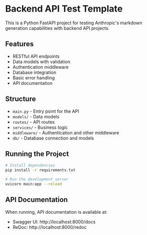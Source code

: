# Backend API Test Template

This is a Python FastAPI project for testing Anthropic's markdown generation capabilities with backend API projects.

## Features

- RESTful API endpoints
- Data models with validation
- Authentication middleware
- Database integration
- Basic error handling
- API documentation

## Structure

- `main.py` - Entry point for the API
- `models/` - Data models
- `routes/` - API routes
- `services/` - Business logic
- `middleware/` - Authentication and other middleware
- `db/` - Database connection and models

## Running the Project

```bash
# Install dependencies
pip install -r requirements.txt

# Run the development server
uvicorn main:app --reload
```

## API Documentation

When running, API documentation is available at:
- Swagger UI: http://localhost:8000/docs
- ReDoc: http://localhost:8000/redoc
